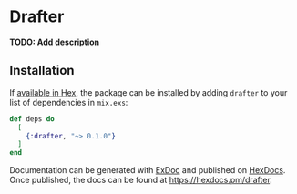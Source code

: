 # Drafter

**TODO: Add description**

## Installation

If [available in Hex](https://hex.pm/docs/publish), the package can be installed
by adding `drafter` to your list of dependencies in `mix.exs`:

```elixir
def deps do
  [
    {:drafter, "~> 0.1.0"}
  ]
end
```

Documentation can be generated with [ExDoc](https://github.com/elixir-lang/ex_doc)
and published on [HexDocs](https://hexdocs.pm). Once published, the docs can
be found at <https://hexdocs.pm/drafter>.

